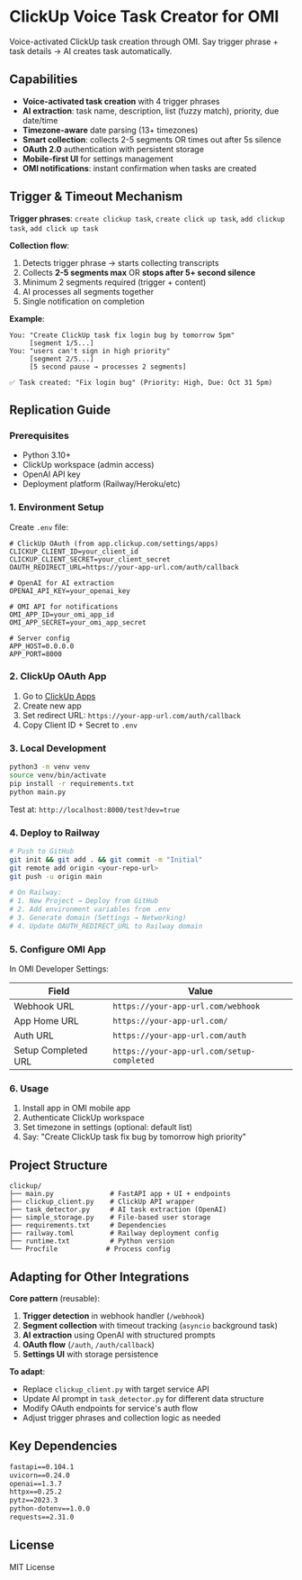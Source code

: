 # ClickUp Voice Task Creator for OMI

Voice-activated ClickUp task creation through OMI. Say trigger phrase + task details → AI creates task automatically.

## Capabilities

- **Voice-activated task creation** with 4 trigger phrases
- **AI extraction**: task name, description, list (fuzzy match), priority, due date/time
- **Timezone-aware** date parsing (13+ timezones)
- **Smart collection**: collects 2-5 segments OR times out after 5s silence
- **OAuth 2.0** authentication with persistent storage
- **Mobile-first UI** for settings management
- **OMI notifications**: instant confirmation when tasks are created

## Trigger & Timeout Mechanism

**Trigger phrases**: `create clickup task`, `create click up task`, `add clickup task`, `add click up task`

**Collection flow**:
1. Detects trigger phrase → starts collecting transcripts
2. Collects **2-5 segments max** OR **stops after 5+ second silence**
3. Minimum 2 segments required (trigger + content)
4. AI processes all segments together
5. Single notification on completion

**Example**:
```
You: "Create ClickUp task fix login bug by tomorrow 5pm"
     [segment 1/5...]
You: "users can't sign in high priority"
     [segment 2/5...]
     [5 second pause → processes 2 segments]
     
✅ Task created: "Fix login bug" (Priority: High, Due: Oct 31 5pm)
```

## Replication Guide

### Prerequisites
- Python 3.10+
- ClickUp workspace (admin access)
- OpenAI API key
- Deployment platform (Railway/Heroku/etc)

### 1. Environment Setup

Create `.env` file:
```env
# ClickUp OAuth (from app.clickup.com/settings/apps)
CLICKUP_CLIENT_ID=your_client_id
CLICKUP_CLIENT_SECRET=your_client_secret
OAUTH_REDIRECT_URL=https://your-app-url.com/auth/callback

# OpenAI for AI extraction
OPENAI_API_KEY=your_openai_key

# OMI API for notifications
OMI_APP_ID=your_omi_app_id
OMI_APP_SECRET=your_omi_app_secret

# Server config
APP_HOST=0.0.0.0
APP_PORT=8000
```

### 2. ClickUp OAuth App

1. Go to [ClickUp Apps](https://app.clickup.com/settings/apps)
2. Create new app
3. Set redirect URL: `https://your-app-url.com/auth/callback`
4. Copy Client ID + Secret to `.env`

### 3. Local Development

```bash
python3 -m venv venv
source venv/bin/activate
pip install -r requirements.txt
python main.py
```

Test at: `http://localhost:8000/test?dev=true`

### 4. Deploy to Railway

```bash
# Push to GitHub
git init && git add . && git commit -m "Initial"
git remote add origin <your-repo-url>
git push -u origin main

# On Railway:
# 1. New Project → Deploy from GitHub
# 2. Add environment variables from .env
# 3. Generate domain (Settings → Networking)
# 4. Update OAUTH_REDIRECT_URL to Railway domain
```

### 5. Configure OMI App

In OMI Developer Settings:

| Field | Value |
|-------|-------|
| Webhook URL | `https://your-app-url.com/webhook` |
| App Home URL | `https://your-app-url.com/` |
| Auth URL | `https://your-app-url.com/auth` |
| Setup Completed URL | `https://your-app-url.com/setup-completed` |

### 6. Usage

1. Install app in OMI mobile app
2. Authenticate ClickUp workspace
3. Set timezone in settings (optional: default list)
4. Say: "Create ClickUp task fix bug by tomorrow high priority"

## Project Structure

```
clickup/
├── main.py              # FastAPI app + UI + endpoints
├── clickup_client.py    # ClickUp API wrapper
├── task_detector.py     # AI task extraction (OpenAI)
├── simple_storage.py    # File-based user storage
├── requirements.txt     # Dependencies
├── railway.toml         # Railway deployment config
├── runtime.txt          # Python version
└── Procfile            # Process config
```

## Adapting for Other Integrations

**Core pattern** (reusable):
1. **Trigger detection** in webhook handler (`/webhook`)
2. **Segment collection** with timeout tracking (`asyncio` background task)
3. **AI extraction** using OpenAI with structured prompts
4. **OAuth flow** (`/auth`, `/auth/callback`)
5. **Settings UI** with storage persistence

**To adapt**:
- Replace `clickup_client.py` with target service API
- Update AI prompt in `task_detector.py` for different data structure
- Modify OAuth endpoints for service's auth flow
- Adjust trigger phrases and collection logic as needed

## Key Dependencies

```txt
fastapi==0.104.1
uvicorn==0.24.0
openai==1.3.7
httpx==0.25.2
pytz==2023.3
python-dotenv==1.0.0
requests==2.31.0
```

## License

MIT License
